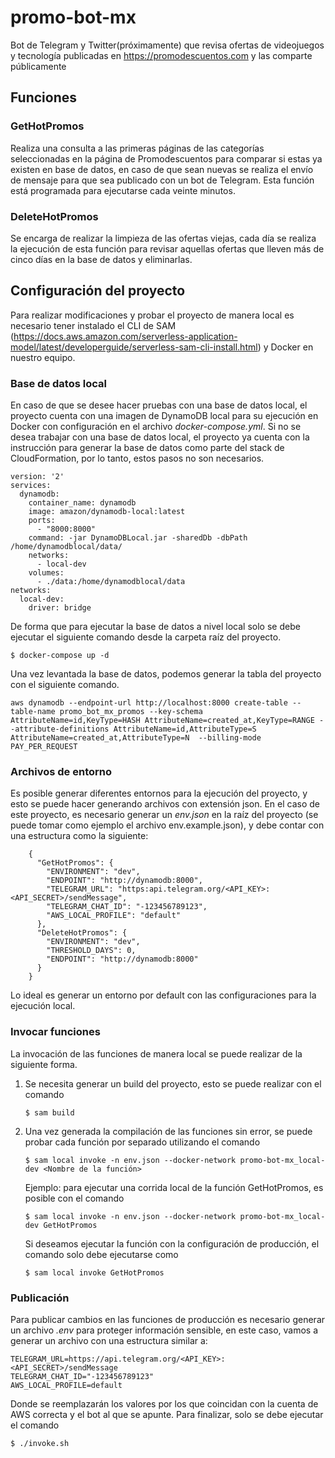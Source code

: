 # promo-bot-mx

Bot de Telegram y Twitter(próximamente) que revisa ofertas de videojuegos y tecnología publicadas en 
https://promodescuentos.com y las comparte públicamente

## Funciones

### GetHotPromos
Realiza una consulta a las primeras páginas de las categorías seleccionadas en la página de Promodescuentos para comparar si
estas ya existen en base de datos, en caso de que sean nuevas se realiza el envío de mensaje para que sea publicado con un bot de Telegram.
Esta función está programada para ejecutarse cada veinte minutos.

### DeleteHotPromos
Se encarga de realizar la limpieza de las ofertas viejas, cada día se realiza la ejecución de esta función para revisar aquellas
ofertas que lleven más de cinco días en la base de datos y eliminarlas.

## Configuración del proyecto
Para realizar modificaciones y probar el proyecto de manera local es necesario tener instalado el CLI de SAM 
(https://docs.aws.amazon.com/serverless-application-model/latest/developerguide/serverless-sam-cli-install.html) y Docker
en nuestro equipo. 

### Base de datos local
En caso de que se desee hacer pruebas con una base de datos local, el proyecto cuenta con una imagen de DynamoDB local para su ejecución en Docker con configuración en el archivo 
_docker-compose.yml_. Si no se desea trabajar con una base de datos local, el proyecto ya cuenta con la instrucción para generar la base de datos como parte del stack de CloudFormation, por lo tanto, estos pasos no son necesarios.

```
version: '2'
services:
  dynamodb:
    container_name: dynamodb
    image: amazon/dynamodb-local:latest
    ports:
      - "8000:8000"
    command: -jar DynamoDBLocal.jar -sharedDb -dbPath /home/dynamodblocal/data/
    networks:
      - local-dev
    volumes:
      - ./data:/home/dynamodblocal/data
networks:
  local-dev:
    driver: bridge

``` 

De forma que para ejecutar la base de datos a nivel local solo se debe ejecutar el siguiente comando
desde la carpeta raíz del proyecto.

```
$ docker-compose up -d
``` 

Una vez levantada la base de datos, podemos generar la tabla del proyecto con el siguiente comando.

```
aws dynamodb --endpoint-url http://localhost:8000 create-table --table-name promo_bot_mx_promos --key-schema AttributeName=id,KeyType=HASH AttributeName=created_at,KeyType=RANGE --attribute-definitions AttributeName=id,AttributeType=S AttributeName=created_at,AttributeType=N  --billing-mode PAY_PER_REQUEST
```

### Archivos de entorno
Es posible generar diferentes entornos para la ejecución del proyecto, y esto se puede hacer generando archivos con extensión json.
En el caso de este proyecto, es necesario generar un _env.json_ en la raíz del proyecto (se puede tomar como ejemplo
el archivo env.example.json), y debe contar con una estructura como la siguiente:

```
    {
      "GetHotPromos": {
        "ENVIRONMENT": "dev",
        "ENDPOINT": "http://dynamodb:8000",
        "TELEGRAM_URL": "https:api.telegram.org/<API_KEY>:<API_SECRET>/sendMessage",
        "TELEGRAM_CHAT_ID": "-123456789123",
        "AWS_LOCAL_PROFILE": "default"
      },
      "DeleteHotPromos": {
        "ENVIRONMENT": "dev",
        "THRESHOLD_DAYS": 0,
        "ENDPOINT": "http://dynamodb:8000"
      }
    }
```

Lo ideal es generar un entorno por default con las configuraciones para la ejecución local. 

### Invocar funciones
La invocación de las funciones de manera local se puede realizar de la siguiente forma.
1. Se necesita generar un build del proyecto, esto se puede realizar con el comando

    ```
    $ sam build
    ```

2. Una vez generada la compilación de las funciones sin error, se puede probar cada función por separado utilizando el comando

    ```
   $ sam local invoke -n env.json --docker-network promo-bot-mx_local-dev <Nombre de la función>
   ```
   Ejemplo: para ejecutar una corrida local de la función GetHotPromos, es posible con el comando
   
   ```
   $ sam local invoke -n env.json --docker-network promo-bot-mx_local-dev GetHotPromos
   ```
   
   Si deseamos ejecutar la función con la configuración de producción, el comando solo debe ejecutarse como
   
   ```
   $ sam local invoke GetHotPromos
   ```

### Publicación 
Para publicar cambios en las funciones de producción es necesario generar un archivo _.env_ para proteger información sensible,
en este caso, vamos a generar un archivo con una estructura similar a:
```
TELEGRAM_URL=https://api.telegram.org/<API_KEY>:<API_SECRET>/sendMessage
TELEGRAM_CHAT_ID="-123456789123"
AWS_LOCAL_PROFILE=default 
```
Donde se reemplazarán los valores por los que coincidan con la cuenta de AWS correcta y el bot al que se apunte. Para finalizar, solo se debe ejecutar el comando

```
$ ./invoke.sh
```


